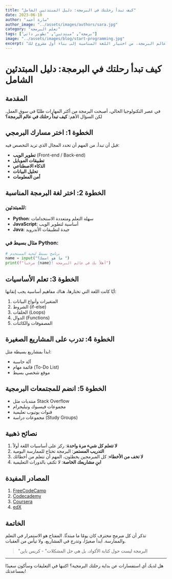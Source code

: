 ```yaml
---
title: "كيف تبدأ رحلتك في البرمجة: دليل المبتدئين الشامل"
date: 2023-06-10
author: "سارة أحمد"
author_image: "../assets/images/authors/sara.jpg"
category: "تعلم البرمجة"
tags: ["برمجة", "مبتدئين", "تطوير ذاتي"]
image: "../assets/images/blog/start-programming.jpg"
excerpt: "دليل شامل للمبتدئين في عالم البرمجة، من اختيار اللغة المناسبة إلى بناء أول مشروع لك."
---
```


# كيف تبدأ رحلتك في البرمجة: دليل المبتدئين الشامل

## المقدمة

في عصر التكنولوجيا الحالي، أصبحت البرمجة من أكثر المهارات طلبًا في سوق العمل. لكن السؤال الأهم: **كيف تبدأ رحلتك في عالم البرمجة؟**

## الخطوة 1: اختر مسارك البرمجي

قبل أن تبدأ، من المهم أن تحدد المجال الذي تريد التخصص فيه:

- **تطوير الويب** (Front-end / Back-end)
- **تطبيقات الموبايل**
- **الذكاء الاصطناعي**
- **تحليل البيانات**
- **أمن المعلومات**

## الخطوة 2: اختر لغة البرمجة المناسبة

### للمبتدئين:
- **Python**: سهلة التعلم ومتعددة الاستخدامات
- **JavaScript**: أساسية لتطوير الويب
- **Java**: جيدة لتطبيقات الأندرويد

### مثال بسيط في Python:
```python
# برنامج بسيط لتحية المستخدم
name = input("ما هو اسمك؟ ")
print(f"مرحباً {name}! أهلاً بك في عالم البرمجة")
```

## الخطوة 3: تعلم الأساسيات

أيًا كانت اللغة التي تختارها، هناك مفاهيم أساسية يجب إتقانها:

1. المتغيرات وأنواع البيانات
2. الشروط (if-else)
3. الحلقات (Loops)
4. الدوال (Functions)
5. المصفوفات والكائنات

## الخطوة 4: تدرب على المشاريع الصغيرة

ابدأ بمشاريع بسيطة مثل:
- آلة حاسبة
- قائمة مهام (To-Do List)
- موقع شخصي بسيط

## الخطوة 5: انضم للمجتمعات البرمجية

- منتديات مثل Stack Overflow
- مجموعات فيسبوك وتيليجرام
- قنوات يوتيوب تعليمية
- مجموعات دراسة (Study Groups)

## نصائح ذهبية

1. **لا تتعلم كل شيء مرة واحدة**: ركز على أساسيات اللغة أولاً
2. **التدريب المستمر**: البرمجة تحتاج للممارسة اليومية
3. **لا تخف من الأخطاء**: كل المبرمجين يخطئون، المهم أن تتعلم من أخطائك
4. **ابنِ مشاريعك الخاصة**: لا تكتفِ بالدورات التعليمية

## المصادر المفيدة

1. [FreeCodeCamp](https://www.freecodecamp.org/)
2. [Codecademy](https://www.codecademy.com/)
3. [Coursera](https://www.coursera.org/)
4. [edX](https://www.edx.org/)

## الخاتمة

تذكر أن كل مبرمج محترف كان يومًا ما مبتدئًا. المفتاح هو الاستمرار في التعلم والممارسة. ابدأ صغيرًا، وتدرج في المشاريع، ولا تيأس من العقبات.

> "البرمجة ليست حول كتابة الأكواد، بل هي حل المشكلات" - كريس باين

---

هل لديك أي استفسارات عن بداية رحلتك البرمجية؟ اكتبها في التعليقات وسأكون سعيدًا بمساعدتك!
